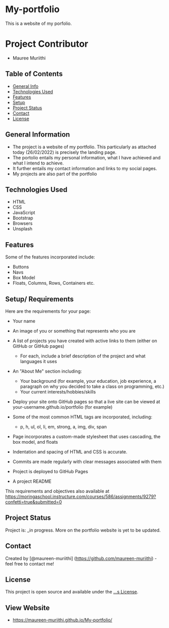 # My-portfolio

This is a website of my porfolio.

# Project Contributor

- Mauree Muriithi

## Table of Contents

- [General Info](#general-information)
- [Technologies Used](#technologies-used)
- [Features](#features)
- [Setup](#setup/Instructions)
- [Project Status](#project-status)
- [Contact](#contact)
- [License](#license)

## General Information

- The project is a website of my portfolio. This particularly as attached today (26/02/2022) is precisely the landing page.
- The portolio entails my personal information, what I have achieved and what I intend to achieve.
- It further entails my contact information and links to my social pages.
- My projects are also part of the portfolio

## Technologies Used

- HTML
- CSS
- JavaScript
- Bootstrap
- Browsers
- Unsplash

## Features

Some of the features incorporated include:

- Buttons
- Navs
- Box Model
- Floats, Columns, Rows, Containers etc.

## Setup/ Requirements

Here are the requirements for your page:

- Your name
- An image of you or something that represents who you are
- A list of projects you have created with active links to them (either on GitHub or GitHub pages)
  - For each, include a brief description of the project and what languages it uses
- An "About Me" section including:
  - Your background (for example, your education, job experience, a paragraph on why you decided to take a class on programming, etc.)
  - Your current interests/hobbies/skills
- Deploy your site onto GitHub pages so that a live site can be viewed at your-username.github.io/portfolio (for example)

- Some of the most common HTML tags are incorporated, including:

  - p, h, ul, ol, li, em, strong, a, img, div, span

- Page incorporates a custom-made stylesheet that uses cascading, the box model, and floats
- Indentation and spacing of HTML and CSS is accurate.
- Commits are made regularly with clear messages associated with them
- Project is deployed to GitHub Pages
- A project README

This requirements and objectives also available at https://moringaschool.instructure.com/courses/586/assignments/9279?confetti=true&submitted=0

## Project Status

Project is: \_in progress. More on the portfolio website is yet to be updated. 

## Contact

Created by [@maureen-muriithi] (https://github.com/maureen-muriithi) - feel free to contact me!

## License

This project is open source and available under the [...s License]().

## View Website
- https://maureen-muriithi.github.io/My-portfolio/
